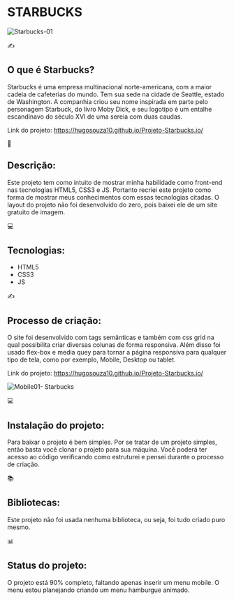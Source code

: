<h1> STARBUCKS </h1>

![Starbucks-01](https://user-images.githubusercontent.com/51915862/135938780-a1f51e34-05d6-428b-9d7a-748ce2b43abe.png)


✍️<h2>O que é Starbucks? </h2>
Starbucks é uma empresa multinacional norte-americana, com a maior cadeia de cafeterias do mundo.
Tem sua sede na cidade de Seattle, estado de Washington. A companhia criou seu nome inspirada em 
parte pelo personagem Starbuck, do livro Moby Dick, e seu logotipo é um entalhe escandinavo 
do século XVI de uma sereia com duas caudas.

Link do projeto:
https://hugosouza10.github.io/Projeto-Starbucks.io/


📱 <h2>Descrição:</h2>
Este projeto tem como intuito de mostrar minha habilidade como front-end
nas tecnologias HTML5, CSS3 e JS. Portanto recriei este projeto como forma de mostrar
meus conhecimentos com essas tecnologias citadas. O layout do projeto não foi desenvolvido
do zero, pois baixei ele de um site gratuito de imagem.


💻 <h2>Tecnologias:</h2>
<ul>
  <li>HTML5</li>
  <li>CSS3</li>
  <li>JS</li>
</ul>




✍️ <h2>Processo de criação:</h2>
O site foi desenvolvido com tags semânticas e também com css grid na qual
possibilita criar diversas colunas de forma responsiva. Além disso foi usado
flex-box e media quey para tornar a página responsiva para qualquer tipo
de tela, como por exemplo, Mobile, Desktop ou tablet.

Link do projeto:
https://hugosouza10.github.io/Projeto-Starbucks.io/


![Mobile01- Starbucks](https://user-images.githubusercontent.com/51915862/135939999-9f1bb97c-1234-41b8-9e3e-f931ffd85820.png)





💻 <h2>Instalação do projeto:</h2>
Para baixar o projeto é bem simples. Por se tratar de um projeto simples, então
basta você clonar o projeto para sua máquina. Você poderá ter acesso
ao código verificando como estruturei e pensei durante o processo de criação.


📚<h2>Bibliotecas:</h2>
Este projeto não foi usada nenhuma biblioteca, ou seja, foi tudo criado
puro mesmo.

📊 <h2>Status do projeto:</h2>

O projeto está 90% completo, faltando apenas inserir um menu mobile. O menu
estou planejando criando um menu hamburgue animado.

